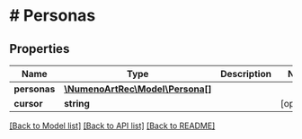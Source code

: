 # # Personas

## Properties

| Name         | Type                                            | Description | Notes      |
| ------------ | ----------------------------------------------- | ----------- | ---------- |
| **personas** | [**\NumenoArtRec\Model\Persona[]**](Persona.md) |             |
| **cursor**   | **string**                                      |             | [optional] |

[[Back to Model list]](../../README.md#models) [[Back to API list]](../../README.md#endpoints) [[Back to README]](../../README.md)
